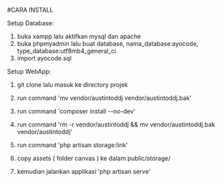 #CARA INSTALL

Setup Database:
1. buka xampp lalu aktifkan mysql dan apache 
2. buka phpmyadmin lalu buat database, nama_database:ayocode, type_database:utf8mb4_general_ci
3. import ayocode.sql

Setup WebApp:
1. git clone <url projek> lalu masuk ke directory projek

2. run command 'mv vendor/austintoddj vendor/austintoddj.bak' 

3. run command 'composer install --no-dev'

4. run command 'rm -r vendor/austintoddj && mv vendor/austintoddj.bak vendor/austintoddj'

5. run command 'php artisan storage:link'

6. copy assets ( folder canvas ) ke dalam public/storage/

7. kemudian jalankan applikasi 'php artisan serve'
 
